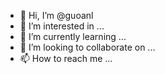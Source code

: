 - 👋 Hi, I’m @guoanl
- 👀 I’m interested in ...
- 🌱 I’m currently learning ...
- 💞️ I’m looking to collaborate on ...
- 📫 How to reach me ...

<!---
guoanl/guoanl is a ✨ special ✨ repository because its `README.md` (this file) appears on your GitHub profile.
You can click the Preview link to take a look at your changes.
--->

